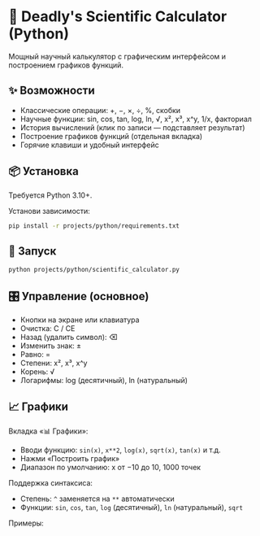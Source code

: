 # 🧮 Deadly's Scientific Calculator (Python)

Мощный научный калькулятор с графическим интерфейсом и построением графиков функций.

## ✨ Возможности
- Классические операции: +, −, ×, ÷, %, скобки
- Научные функции: sin, cos, tan, log, ln, √, x², x³, x^y, 1/x, факториал
- История вычислений (клик по записи — подставляет результат)
- Построение графиков функций (отдельная вкладка)
- Горячие клавиши и удобный интерфейс

## 📦 Установка
Требуется Python 3.10+.

Установи зависимости:
```bash
pip install -r projects/python/requirements.txt
```

## 🚀 Запуск
```bash
python projects/python/scientific_calculator.py
```

## 🎛️ Управление (основное)
- Кнопки на экране или клавиатура
- Очистка: C / CE
- Назад (удалить символ): ⌫
- Изменить знак: ±
- Равно: =
- Степени: x², x³, x^y
- Корень: √
- Логарифмы: log (десятичный), ln (натуральный)

## 📈 Графики
Вкладка «📊 Графики»:
- Вводи функцию: `sin(x)`, `x**2`, `log(x)`, `sqrt(x)`, `tan(x)` и т.д.
- Нажми «Построить график»
- Диапазон по умолчанию: x от −10 до 10, 1000 точек

Поддержка синтаксиса:
- Степень: `^` заменяется на `**` автоматически
- Функции: `sin`, `cos`, `tan`, `log` (десятичный), `ln` (натуральный), `sqrt`

Примеры:
